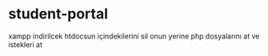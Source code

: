 # student-portal
xampp indirilcek
htdocsun içindekilerini sil
onun yerine php dosyalarını at ve istekleri at
